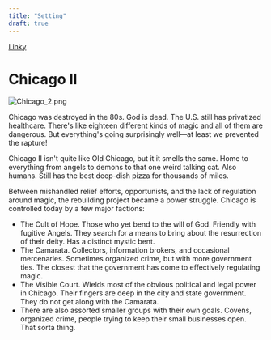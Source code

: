 ```yaml
---
title: "Setting"
draft: true
---
```

[Linky](https://www.masterclass.com/articles/worldbuilding-questions-to-help-authors-create-believable-worlds)

# Chicago II
![Chicago_2.png](Chicago_2.png)

Chicago was destroyed in the 80s. God is dead. The U.S. still has privatized healthcare. There's like eighteen different kinds of magic and all of them are dangerous. But everything's going surprisingly well—at least we prevented the rapture!

Chicago II isn't quite like Old Chicago, but it it smells the same. Home to everything from angels to demons to that one weird talking cat. Also humans. Still has the best deep-dish pizza for thousands of miles.

Between mishandled relief efforts, opportunists, and the lack of regulation around magic, the rebuilding project became a power struggle. Chicago is controlled today by a few major factions:
- The Cult of Hope. Those who yet bend to the will of God. Friendly with fugitive Angels. They search for a means to bring about the resurrection of their deity. Has a distinct mystic bent.
- The Camarata. Collectors, information brokers, and occasional mercenaries. Sometimes organized crime, but with more government ties. The closest that the government has come to effectively regulating magic.
- The Visible Court. Wields most of the obvious political and legal power in Chicago. Their fingers are deep in the city and state government. They do not get along with the Camarata.
- There are also assorted smaller groups with their own goals. Covens, organized crime, people trying to keep their small businesses open. That sorta thing.

